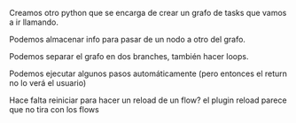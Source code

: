 Creamos otro python que se encarga de crear un grafo de tasks que vamos a ir llamando.

Podemos almacenar info para pasar de un nodo a otro del grafo.

Podemos separar el grafo en dos branches, también hacer loops.

Podemos ejecutar algunos pasos automáticamente (pero entonces el return no lo verá el usuario)



Hace falta reiniciar para hacer un reload de un flow?
el plugin reload parece que no tira con los flows
